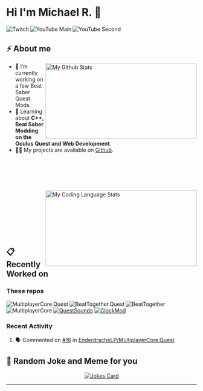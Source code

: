 <h1> Hi I'm Michael R. 👋</h2>

<a href="https://twitch.tv/EnderdracheLP" target=”_blank” rel=”noreferrer”>
  <img align="left" src="https://img.shields.io/twitch/status/EnderdracheLP?style=flat-square" alt="Twitch">
</a>

<a href="https://www.youtube.com/channel/UC-408exk-OexJCJC2JINS4Q" target=”_blank” rel=”noreferrer”>
  <img align="left" src="https://img.shields.io/youtube/channel/subscribers/UC-408exk-OexJCJC2JINS4Q?label=YouTube%20Main&style=flat-square" alt="YouTube Main">
</a>

<a href="https://www.youtube.com/EnderdracheLP" target=”_blank” rel=”noreferrer”>
  <img align="left" src="https://img.shields.io/youtube/channel/subscribers/UCd2H6dfKYhfNizMKuEJ3Sdw?label=YouTube%20Second&style=flat-square" alt="YouTube Second">
</a>
<br>

<h2>⚡️ About me</h2>
<a href="#%EF%B8%8F-about-me">
  <img align="right" width=400 height=200 src="https://github-readme-stats.vercel.app/api/?username=Michael-R-ELP&count_private=true&theme=nord&show_icons=true&include_all_commits=true" alt="My Github Stats"></a>
<ul>
<li>🔭 I’m currently working on a few Beat Saber Quest Mods.</li>
<li>🧐 Learning about <strong>C++, Beat Saber Modding on the Oculus Quest and Web Development</strong>.</li>
<li>👨‍💻 My projects are available on <a href="https://github.com/michael-r-elp?tab=repositories">Github</a>.</li>
</ul>
  <br><br><br><br><br><a href="#%EF%B8%8F-about-me">
  <img align="right" width=400 height=200 src="https://github-readme-stats.vercel.app/api/top-langs/?username=michael-r-elp&langs_count=5&layout=compact&theme=nord" alt="My Coding Language Stats"></a>
<br><br><br><br><br><br><br>
<h2>📋 Recently Worked on</h2>


### These repos

<a href="https://github.com/EnderdracheLP/MultplayerCore.Quest">
  <img align="left" src="https://github-readme-stats.vercel.app/api/pin/?username=EnderdracheLP&repo=MultiplayerCore.Quest&theme=nord&show_owner=true" alt="MultiplayerCore.Quest">
</a>

<a href="https://github.com/BeatTogether/BeatTogether.Quest">
  <img align="left" src="https://github-readme-stats.vercel.app/api/pin/?username=BeatTogether&repo=BeatTogether.Quest&theme=nord&show_owner=true" alt="BeatTogether.Quest">
</a>

<a href="https://github.com/BeatTogether/BeatTogether">
  <img align="left" src="https://github-readme-stats.vercel.app/api/pin/?username=BeatTogether&repo=BeatTogether&theme=nord&show_owner=true" alt="BeatTogether">
</a>

<a href="https://github.com/Goobwabber/MultiplayerCore">
  <img align="left" src="https://github-readme-stats.vercel.app/api/pin/?username=Goobwabber&repo=MultiplayerCore&theme=nord&show_owner=true" alt="MultiplayerCore">
</a>


<!--[![MultiplayerCore.Quest](https://github-readme-stats.vercel.app/api/pin/?username=EnderdracheLP&repo=MultiplayerCore.Quest&theme=nord&show_owner=true)](https://github.com/EnderdracheLP/MultiplayerCore.Quest)-->
[![QuestSounds](https://github-readme-stats.vercel.app/api/pin/?username=EnderdracheLP&repo=QuestSounds&theme=nord&show_owner=true)](https://github.com/EnderdracheLP/QuestSounds)
[![ClockMod](https://github-readme-stats.vercel.app/api/pin/?username=EnderdracheLP&repo=ClockMod&theme=nord&show_owner=true)](https://github.com/EnderdracheLP/ClockMod)

<!--[![QuestSounds](https://github-readme-stats.vercel.app/api/pin/?username=EnderdracheLP&repo=BeatSaberServerBrowserQuest&theme=nord)](/../../../BeatSaberServerBrowserQuest)-->
<!--
[![SongDownloader](https://github-readme-stats.vercel.app/api/pin/?username=darknight1050&repo=SongDownloader&show_owner=true&theme=nord)](https://github.com/darknight1050/SongDownloader)

[![QuestSounds](https://github-readme-stats.vercel.app/api/pin/?username=EnderdracheLP&repo=QuestSounds&theme=nord)](https://github.com/EnderdracheLP/QuestSounds)


<a href="https://github.com/EnderdracheLP/streamer-tools">
  <img align="left" src="https://github-readme-stats.vercel.app/api/pin/?username=EnderdracheLP&repo=Streamer-Tools&theme=nord" alt="Streamer-Tools">
</a>

[![Streamer-Tools](https://github-readme-stats.vercel.app/api/pin/?username=EnderdracheLP&repo=Streamer-Tools)](https://github.com/EnderdracheLP/streamer-tools)

[![ClockMod](https://github-readme-stats.vercel.app/api/pin/?username=EnderdracheLP&repo=ClockMod&theme=nord)](https://github.com/EnderdracheLP/ClockMod)
-->


### Recent Activity

<!--START_SECTION:activity-->
1. 🗣 Commented on [#16](https://github.com/EnderdracheLP/MultiplayerCore.Quest/pull/16#issuecomment-2566964999) in [EnderdracheLP/MultiplayerCore.Quest](https://github.com/EnderdracheLP/MultiplayerCore.Quest)
<!--END_SECTION:activity-->

<h2>🤣 Random Joke and Meme for you</h2>
<p align="center">
<a href="#-random-joke-and-meme-for-you">
  <img src="https://readme-jokes.vercel.app/api" alt="Jokes Card">
<!--<img width=500 src='https://random-memer.elp.quest/' title="Meme" alt="Please refresh the page if the meme doesn't show up.">
  </a></p>-->
  
<!--
Not Setup, needs account at https://wakatime.com
[![My wakatime stats](https://github-readme-stats.vercel.app/api/wakatime?username=EnderdracheLP)]()
-->
----
<!--
**EnderdracheLP/EnderdracheLP** is a ✨ _special_ ✨ repository because its `README.md` (this file) appears on your GitHub profile.

Here are some ideas to get you started:

- 🔭 I’m currently working on ...
- 🌱 I’m currently learning ...
- 👯 I’m looking to collaborate on ...
- 🤔 I’m looking for help with ...
- 💬 Ask me about ...
- 📫 How to reach me: ...
- 😄 Pronouns: ...
- ⚡ Fun fact: ...
-->
